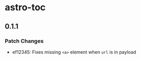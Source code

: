 # astro-toc

## 0.1.1

### Patch Changes

- ef12345: Fixes missing `<a>` element when `url` is in payload
